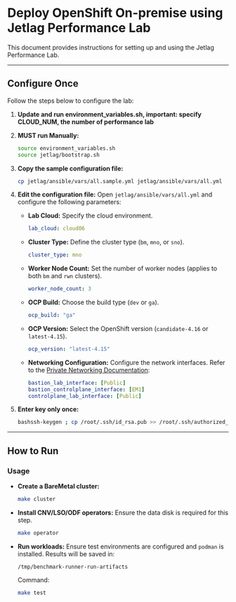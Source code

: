 # Deploy OpenShift On-premise using Jetlag Performance Lab

This document provides instructions for setting up and using the Jetlag Performance Lab.

---

## Configure Once

Follow the steps below to configure the lab:

1. **Update and run environment_variables.sh, important: specify CLOUD_NUM, the number of performance lab**
2. **MUST run Manually:**
   ```bash
   source environment_variables.sh
   source jetlag/bootstrap.sh
   ```
3. **Copy the sample configuration file:**
   ```bash
   cp jetlag/ansible/vars/all.sample.yml jetlag/ansible/vars/all.yml
   ```

4. **Edit the configuration file:**
   Open `jetlag/ansible/vars/all.yml` and configure the following parameters:

   - **Lab Cloud:** Specify the cloud environment.
     ```yaml
     lab_cloud: cloud06
     ```

   - **Cluster Type:** Define the cluster type (`bm`, `mno`, or `sno`).
     ```yaml
     cluster_type: mno
     ```

   - **Worker Node Count:** Set the number of worker nodes (applies to both `bm` and `rwn` clusters).
     ```yaml
     worker_node_count: 3
     ```

   - **OCP Build:** Choose the build type (`dev` or `ga`).
     ```yaml
     ocp_build: "ga"
     ```

   - **OCP Version:** Select the OpenShift version (`candidate-4.16` or `latest-4.15`).
     ```yaml
     ocp_version: "latest-4.15"
     ```

   - **Networking Configuration:** Configure the network interfaces. Refer to the [Private Networking Documentation](https://wiki.rdu3.labs.perfscale.redhat.com/usage/#Private_Networking):
     ```yaml
     bastion_lab_interface: [Public]
     bastion_controlplane_interface: [EM1]
     controlplane_lab_interface: [Public]
     ```
5. **Enter key only once:**
    ```bash
    bashssh-keygen ; cp /root/.ssh/id_rsa.pub >> /root/.ssh/authorized_keys
    ```
---

## How to Run

### Usage

- **Create a BareMetal cluster:**
  ```bash
  make cluster
  ```

- **Install CNV/LSO/ODF operators:**
  Ensure the data disk is required for this step.
  ```bash
  make operator
  ```

- **Run workloads:**
  Ensure test environments are configured and `podman` is installed. Results will be saved in:
  ```
  /tmp/benchmark-runner-run-artifacts
  ```
  Command:
  ```bash
  make test
  
